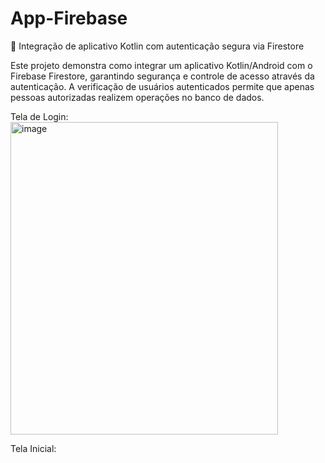 # App-Firebase
🔗 Integração de aplicativo Kotlin com autenticação segura via Firestore

Este projeto demonstra como integrar um aplicativo Kotlin/Android com o Firebase Firestore, garantindo segurança e controle de acesso através da autenticação.
A verificação de usuários autenticados permite que apenas pessoas autorizadas realizem operações no banco de dados.

Tela de Login:
<img width="428" height="500" alt="image" src="https://github.com/user-attachments/assets/62dc9297-26ea-4808-8deb-10d2097c4e71" />

Tela Inicial:
